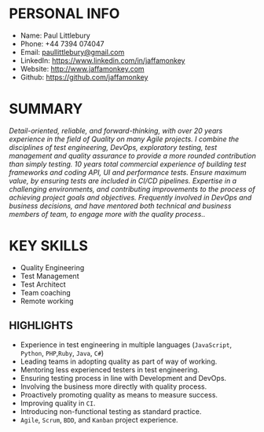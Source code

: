 
# PERSONAL INFO

* Name: Paul Littlebury 
* Phone: +44 7394 074047
* Email: paullittlebury@gmail.com
* LinkedIn: https://www.linkedin.com/in/jaffamonkey
* Website: http://www.jaffamonkey.com
* Github: https://github.com/jaffamonkey

# SUMMARY

_Detail-oriented, reliable, and forward-thinking, with over 20 years experience in the field of Quality on many Agile projects. I combine the disciplines of test engineering, DevOps, exploratory testing, test management and quality assurance to provide a more rounded contribution than simply testing.  10 years total commercial experience of building test frameworks and coding API, UI and performance tests.  Ensure maximum value, by ensuring tests are included in CI/CD pipelines. Expertise in a challenging environments, and contributing improvements to the process of achieving project goals and objectives.  Frequently involved in DevOps and business decisions, and have mentored both technical and business members of team, to engage more with the quality process.._

# KEY SKILLS 

* Quality Engineering
* Test Management
* Test Architect
* Team coaching
* Remote working

## HIGHLIGHTS

* Experience in test engineering in multiple languages (`JavaScript`, `Python`, `PHP`,`Ruby`, `Java`, `C#`)
* Leading teams in adopting quality as part of way of working.
* Mentoring less experienced testers in test engineering.
* Ensuring testing process in line with Development and DevOps.
* Involving the business more directly with quality process.
* Proactively promoting quality as means to measure success.
* Improving quality in `CI`.
* Introducing non-functional testing as standard practice.
* `Agile`, `Scrum`, `BDD`, and `Kanban` project experience.

